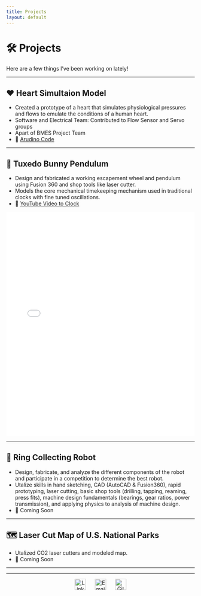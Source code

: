 ```yaml
---
title: Projects
layout: default
---
```


# 🛠️ Projects

Here are a few things I’ve been working on lately!

---

## ❤️ Heart Simultaion Model
- Created a prototype of a heart that simulates physiological pressures and flows to emulate the conditions of a human heart.
- Software and Electrical Team: Contributed to Flow Sensor and Servo groups
- Apart of BMES Project Team
- 🔗 [Arudino Code](https://github.com/d3moore2002/UCSD_BMES_PT_2024-25_HeartSim/tree/main)

---

## 🐰 Tuxedo Bunny Pendulum
-  Design and fabricated a working escapement wheel and pendulum using Fusion 360 and shop tools like laser cutter.
-  Models the core mechanical timekeeping mechanism used in traditional clocks with fine tuned oscillations.
-  🔗 [YouTube Video to Clock](https://www.youtube.com/shorts/i_njGC-xke0)

<embed src="docs/assets/[MAE3] Pendulum Report.pdf" width="100%" height="600px" type="application/pdf">

---

## 🤖 Ring Collecting Robot
- Design, fabricate, and analyze the different components of the robot and participate in a competition to determine the best robot.
- Utalize skills in hand sketching, CAD (AutoCAD & Fusion360), rapid prototyping, laser cutting, basic shop tools (drilling, tapping, reaming, press fits), machine design fundamentals (bearings, gear ratios, power transmission), and applying physics to analysis of machine design.
- 🔗 Coming Soon

- ---

## 🗺️ Laser Cut Map of U.S. National Parks
- Utalized CO2 laser cutters and modeled map.  
- 🔗 Coming Soon

---
<hr />

<p align="center">
  <a href="https://www.linkedin.com/in/alisakunimoto/" target="_blank" style="text-decoration: none;">
    <img src="https://cdn.jsdelivr.net/gh/devicons/devicon/icons/linkedin/linkedin-original.svg"
         width="30" alt="LinkedIn" style="margin: 0 10px;" />
  </a>

  <a href="mailto:alisakunimoto@gmail.com" style="text-decoration: none;">
    <img src="https://upload.wikimedia.org/wikipedia/commons/4/4e/Gmail_Icon.png" 
         width="30" alt="Email" style="margin: 0 10px;" />
  </a>

  <a href="https://github.com/ari-kuni" target="_blank" style="text-decoration: none;">
    <img src="https://cdn.jsdelivr.net/gh/devicons/devicon/icons/github/github-original.svg"
         width="30" alt="GitHub" style="margin: 0 10px;" />
</a>

</p>
